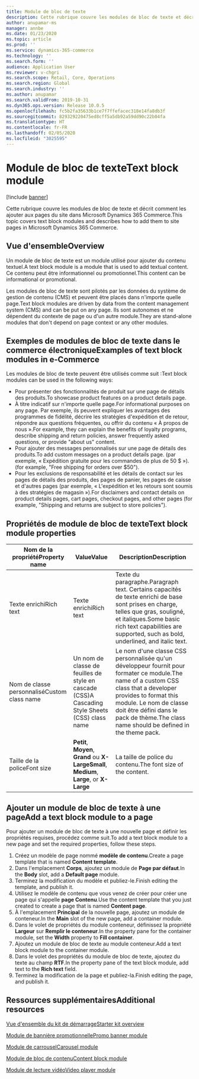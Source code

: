 ```yaml
---
title: Module de bloc de texte
description: Cette rubrique couvre les modules de bloc de texte et décrit comment les ajouter aux pages du site dans Microsoft Dynamics 365 Commerce.
author: anupamar-ms
manager: annbe
ms.date: 01/23/2020
ms.topic: article
ms.prod: ''
ms.service: dynamics-365-commerce
ms.technology: ''
ms.search.form: ''
audience: Application User
ms.reviewer: v-chgri
ms.search.scope: Retail, Core, Operations
ms.search.region: Global
ms.search.industry: ''
ms.author: anupamar
ms.search.validFrom: 2019-10-31
ms.dyn365.ops.version: Release 10.0.5
ms.openlocfilehash: fc5b2fa35633b1ce7f7ffefacec318e14fa8db3f
ms.sourcegitcommit: 829329220475ed8cff5a5db92a59dd90c22b04fa
ms.translationtype: HT
ms.contentlocale: fr-FR
ms.lasthandoff: 02/05/2020
ms.locfileid: "3025595"
---
```

# <a name="text-block-module"></a><span data-ttu-id="58447-103">Module de bloc de texte</span><span class="sxs-lookup"><span data-stu-id="58447-103">Text block module</span></span>


[!include [banner](includes/banner.md)]

<span data-ttu-id="58447-104">Cette rubrique couvre les modules de bloc de texte et décrit comment les ajouter aux pages du site dans Microsoft Dynamics 365 Commerce.</span><span class="sxs-lookup"><span data-stu-id="58447-104">This topic covers text block modules and describes how to add them to site pages in Microsoft Dynamics 365 Commerce.</span></span>

## <a name="overview"></a><span data-ttu-id="58447-105">Vue d'ensemble</span><span class="sxs-lookup"><span data-stu-id="58447-105">Overview</span></span>

<span data-ttu-id="58447-106">Un module de bloc de texte est un module utilisé pour ajouter du contenu textuel.</span><span class="sxs-lookup"><span data-stu-id="58447-106">A text block module is a module that is used to add textual content.</span></span> <span data-ttu-id="58447-107">Ce contenu peut être informationnel ou promotionnel.</span><span class="sxs-lookup"><span data-stu-id="58447-107">This content can be informational or promotional.</span></span>

<span data-ttu-id="58447-108">Les modules de bloc de texte sont pilotés par les données du système de gestion de contenu (CMS) et peuvent être placés dans n'importe quelle page.</span><span class="sxs-lookup"><span data-stu-id="58447-108">Text block modules are driven by data from the content management system (CMS) and can be put on any page.</span></span> <span data-ttu-id="58447-109">Ils sont autonomes et ne dépendent du contexte de page ou d'un autre module.</span><span class="sxs-lookup"><span data-stu-id="58447-109">They are stand-alone modules that don't depend on page context or any other modules.</span></span>

## <a name="examples-of-text-block-modules-in-e-commerce"></a><span data-ttu-id="58447-110">Exemples de modules de bloc de texte dans le commerce électronique</span><span class="sxs-lookup"><span data-stu-id="58447-110">Examples of text block modules in e-Commerce</span></span>

<span data-ttu-id="58447-111">Les modules de bloc de texte peuvent être utilisés comme suit :</span><span class="sxs-lookup"><span data-stu-id="58447-111">Text block modules can be used in the following ways:</span></span>

* <span data-ttu-id="58447-112">Pour présenter des fonctionnalités de produit sur une page de détails des produits.</span><span class="sxs-lookup"><span data-stu-id="58447-112">To showcase product features on a product details page.</span></span>
* <span data-ttu-id="58447-113">À titre indicatif sur n'importe quelle page.</span><span class="sxs-lookup"><span data-stu-id="58447-113">For informational purposes on any page.</span></span> <span data-ttu-id="58447-114">Par exemple, ils peuvent expliquer les avantages des programmes de fidélité, décrire les stratégies d'expédition et de retour, répondre aux questions fréquentes, ou offrir du contenu « À propos de nous ».</span><span class="sxs-lookup"><span data-stu-id="58447-114">For example, they can explain the benefits of loyalty programs, describe shipping and return policies, answer frequently asked questions, or provide "about us" content.</span></span>
* <span data-ttu-id="58447-115">Pour ajouter des messages personnalisés sur une page de détails des produits.</span><span class="sxs-lookup"><span data-stu-id="58447-115">To add custom messages on a product details page.</span></span> <span data-ttu-id="58447-116">(par exemple, « Expédition gratuite pour les commandes de plus de 50 $ »).</span><span class="sxs-lookup"><span data-stu-id="58447-116">(for example, "Free shipping for orders over $50").</span></span>
* <span data-ttu-id="58447-117">Pour les exclusions de responsabilité et les détails de contact sur les pages de détails des produits, des pages de panier, les pages de caisse et d'autres pages (par exemple, « L'expédition et les retours sont soumis à des stratégies de magasin »).</span><span class="sxs-lookup"><span data-stu-id="58447-117">For disclaimers and contact details on product details pages, cart pages, checkout pages, and other pages (for example, "Shipping and returns are subject to store policies").</span></span>

## <a name="text-block-module-properties"></a><span data-ttu-id="58447-118">Propriétés de module de bloc de texte</span><span class="sxs-lookup"><span data-stu-id="58447-118">Text block module properties</span></span>

| <span data-ttu-id="58447-119">Nom de la propriété</span><span class="sxs-lookup"><span data-stu-id="58447-119">Property name</span></span>     | <span data-ttu-id="58447-120">Value</span><span class="sxs-lookup"><span data-stu-id="58447-120">Value</span></span>                                            | <span data-ttu-id="58447-121">Description</span><span class="sxs-lookup"><span data-stu-id="58447-121">Description</span></span> |
|-------------------|--------------------------------------------------|-------------|
| <span data-ttu-id="58447-122">Texte enrichi</span><span class="sxs-lookup"><span data-stu-id="58447-122">Rich text</span></span>         | <span data-ttu-id="58447-123">Texte enrichi</span><span class="sxs-lookup"><span data-stu-id="58447-123">Rich text</span></span>                                        | <span data-ttu-id="58447-124">Texte du paragraphe.</span><span class="sxs-lookup"><span data-stu-id="58447-124">Paragraph text.</span></span> <span data-ttu-id="58447-125">Certains capacités de texte enrichi de base sont prises en charge, telles que gras, souligné, et italiques.</span><span class="sxs-lookup"><span data-stu-id="58447-125">Some basic rich text capabilities are supported, such as bold, underlined, and italic text.</span></span> |
| <span data-ttu-id="58447-126">Nom de classe personnalisé</span><span class="sxs-lookup"><span data-stu-id="58447-126">Custom class name</span></span> | <span data-ttu-id="58447-127">Un nom de classe de feuilles de style en cascade (CSS)</span><span class="sxs-lookup"><span data-stu-id="58447-127">A Cascading Style Sheets (CSS) class name</span></span>        | <span data-ttu-id="58447-128">Le nom d'une classe CSS personnalisée qu'un développeur fournit pour formater ce module.</span><span class="sxs-lookup"><span data-stu-id="58447-128">The name of a custom CSS class that a developer provides to format this module.</span></span> <span data-ttu-id="58447-129">Le nom de classe doit être défini dans le pack de thème.</span><span class="sxs-lookup"><span data-stu-id="58447-129">The class name should be defined in the theme pack.</span></span> |
| <span data-ttu-id="58447-130">Taille de la police</span><span class="sxs-lookup"><span data-stu-id="58447-130">Font size</span></span>         | <span data-ttu-id="58447-131">**Petit**, **Moyen**, **Grand** ou **X-Large**</span><span class="sxs-lookup"><span data-stu-id="58447-131">**Small**, **Medium**, **Large**, or **X-Large**</span></span> | <span data-ttu-id="58447-132">La taille de police du contenu.</span><span class="sxs-lookup"><span data-stu-id="58447-132">The font size of the content.</span></span> |

## <a name="add-a-text-block-module-to-a-page"></a><span data-ttu-id="58447-133">Ajouter un module de bloc de texte à une page</span><span class="sxs-lookup"><span data-stu-id="58447-133">Add a text block module to a page</span></span>

<span data-ttu-id="58447-134">Pour ajouter un module de bloc de texte à une nouvelle page et définir les propriétés requises, procédez comme suit.</span><span class="sxs-lookup"><span data-stu-id="58447-134">To add a text block module to a new page and set the required properties, follow these steps.</span></span>

1. <span data-ttu-id="58447-135">Créez un modèle de page nommé **modèle de contenu**.</span><span class="sxs-lookup"><span data-stu-id="58447-135">Create a page template that is named **Content template**.</span></span> 
1. <span data-ttu-id="58447-136">Dans l'emplacement **Corps**, ajoutez un module de **Page par défaut**.</span><span class="sxs-lookup"><span data-stu-id="58447-136">In the **Body** slot, add a **Default page** module.</span></span>
1. <span data-ttu-id="58447-137">Terminez la modification du modèle et publiez-le.</span><span class="sxs-lookup"><span data-stu-id="58447-137">Finish editing the template, and publish it.</span></span>
1. <span data-ttu-id="58447-138">Utilisez le modèle de contenu que vous venez de créer pour créer une page qui s'appelle **page Contenu**.</span><span class="sxs-lookup"><span data-stu-id="58447-138">Use the content template that you just created to create a page that is named **Content page**.</span></span>
1. <span data-ttu-id="58447-139">À l'emplacement **Principal** de la nouvelle page, ajoutez un module de conteneur.</span><span class="sxs-lookup"><span data-stu-id="58447-139">In the **Main** slot of the new page, add a container module.</span></span>
1. <span data-ttu-id="58447-140">Dans le volet de propriétés du module conteneur, définissez la propriété **Largeur** sur **Remplir le conteneur**.</span><span class="sxs-lookup"><span data-stu-id="58447-140">In the property pane for the container module, set the **Width** property to **Fill container**.</span></span>
1. <span data-ttu-id="58447-141">Ajoutez un module de bloc de texte au module conteneur.</span><span class="sxs-lookup"><span data-stu-id="58447-141">Add a text block module to the container module.</span></span> 
1. <span data-ttu-id="58447-142">Dans le volet des propriétés du module de bloc de texte, ajoutez du texte au champ **RTF**.</span><span class="sxs-lookup"><span data-stu-id="58447-142">In the property pane of the text block module, add text to the **Rich text** field.</span></span>
1. <span data-ttu-id="58447-143">Terminez la modification de la page et publiez-la.</span><span class="sxs-lookup"><span data-stu-id="58447-143">Finish editing the page, and publish it.</span></span>

## <a name="additional-resources"></a><span data-ttu-id="58447-144">Ressources supplémentaires</span><span class="sxs-lookup"><span data-stu-id="58447-144">Additional resources</span></span>

[<span data-ttu-id="58447-145">Vue d'ensemble du kit de démarrage</span><span class="sxs-lookup"><span data-stu-id="58447-145">Starter kit overview</span></span>](starter-kit-overview.md)

[<span data-ttu-id="58447-146">Module de bannière promotionnelle</span><span class="sxs-lookup"><span data-stu-id="58447-146">Promo banner module</span></span>](add-alert.md)

[<span data-ttu-id="58447-147">Module de carrousel</span><span class="sxs-lookup"><span data-stu-id="58447-147">Carousel module</span></span>](add-carousel.md)

[<span data-ttu-id="58447-148">Module de bloc de contenu</span><span class="sxs-lookup"><span data-stu-id="58447-148">Content block module</span></span>](add-hero-module.md)

[<span data-ttu-id="58447-149">Module de lecture vidéo</span><span class="sxs-lookup"><span data-stu-id="58447-149">Video player module</span></span>](add-video-player.md)

